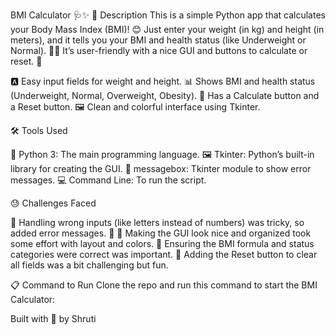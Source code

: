 BMI Calculator 🩺✨
📝 Description
This is a simple Python app that calculates your Body Mass Index (BMI)! 😊 Just enter your weight (in kg) and height (in meters), and it tells you your BMI and health status (like Underweight or Normal). 🏋️‍♂️ It’s user-friendly with a nice GUI and buttons to calculate or reset. 🎉

🅰️ Easy input fields for weight and height.
📊 Shows BMI and health status (Underweight, Normal, Overweight, Obesity).
🚀 Has a Calculate button and a Reset button.
🖼️ Clean and colorful interface using Tkinter.

🛠️ Tools Used

🐍 Python 3: The main programming language.
🖼️ Tkinter: Python’s built-in library for creating the GUI.
📩 messagebox: Tkinter module to show error messages.
💻 Command Line: To run the script.

😓 Challenges Faced

🚫 Handling wrong inputs (like letters instead of numbers) was tricky, so added error messages. 🛑
🎨 Making the GUI look nice and organized took some effort with layout and colors.
🧮 Ensuring the BMI formula and status categories were correct was important.
🔄 Adding the Reset button to clear all fields was a bit challenging but fun.

📋 Command to Run
Clone the repo and run this command to start the BMI Calculator:


Built with 💖 by Shruti
